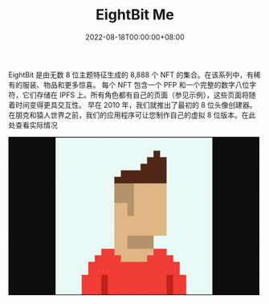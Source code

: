 ﻿---
title: "EightBit Me"
description: "EightBit 是由无数 8 位主题特征生成的 8,888 个 NFT 的集合。"
date: 2022-08-18T00:00:00+08:00
lastmod: 2022-08-18T00:00:00+08:00
draft: false
authors: ["boogArno"]
featuredImage: "eightbit-me.png"
tags: ["Collectibles","EightBit Me"]
categories: ["nfts"]
nfts: ["Collectibles"]
blockchain: "ETH"
website: "https://www.eightbit.me/"
twitter: "https://twitter.com/eightbit"
discord: "https://discord.com/invite/eightbit"
telegram: ""
github: ""
youtube: ""
twitch: ""
facebook: ""
instagram: ""
reddit: ""
medium: ""
steam: ""
gitbook: ""
googleplay: ""
appstore: ""
status: "Live"
weight: 
lightgallery: true
toc: true
pinned: false
recommend: false
recommend1: false
---
EightBit 是由无数 8 位主题特征生成的 8,888 个 NFT 的集合。在该系列中，有稀有的服装、物品和更多惊喜。
每个 NFT 包含一个 PFP 和一个完整的数字八位字符，它们存储在 IPFS 上。所有角色都有自己的页面（参见示例），这些页面将随着时间变得更具交互性。
早在 2010 年，我们就推出了最初的 8 位头像创建器。在朋克和猿人世界之前，我们的应用程序可让您制作自己的虚拟 8 位版本。在此处查看实际情况

![eightbitme-dapp-collectibles-ethereum-image1-500x315_205c91ebec8fbd23f034274e6742f4c6](eightbitme-dapp-collectibles-ethereum-image1-500x315_205c91ebec8fbd23f034274e6742f4c6.png)